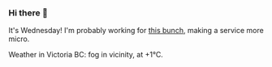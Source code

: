 ### Hi there :wave:

It's Wednesday! I'm probably working for [this bunch](https://github.com/kohofinancial), making a service more micro.

Weather in Victoria BC: fog in vicinity, at +1°C.
